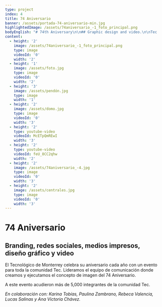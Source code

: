 ```yaml
---
type: project
index: 4
title: 74 Aniversario
banner: /assets/portada-74-aniversario-min.jpg
highlightedImage: /assets/74aniversario_-1_foto_principal.png
bodyEnglish: "# 74th Aniversary\n\n## Graphic design and video.\n\nTec de Monterrey celebrates its anniversary every year with a magnificent event for all of Tec’s community. We had the opportunity to lead the Communications team of the event, in which we created the visual brand identity for the 2017 Anniversary. There were a total of 5,000 attendants of the Tec community at the event.\r\n\nIn collaboration with: Karina Tobías, Paulina Zambrano, Rebeca Valencia, Lucas Salinas, and Ana Victoria Chávez."
content:
  - height: '2'
    image: /assets/74aniversario_-1_foto_principal.png
    type: image
    videoId: '0'
    width: '2'
  - height: '1'
    image: /assets/foto.jpg
    type: image
    videoId: '0'
    width: '2'
  - height: '3'
    image: /assets/pendón.jpg
    type: image
    width: '1'
  - height: '2'
    image: /assets/domo.jpg
    type: image
    videoId: '0'
    width: '3'
  - height: '2'
    type: youtube-video
    videoId: McETpQmREwI
    width: '3'
  - height: '2'
    type: youtube-video
    videoId: feU_8CC2qhw
    width: '2'
  - height: '2'
    image: /assets/74aniversario_-4.jpg
    type: image
    videoId: '0'
    width: '3'
  - height: '2'
    image: /assets/centrales.jpg
    type: image
    videoId: '0'
    width: '3'
---
```

# 74 Aniversario

## Branding, redes sociales, medios impresos, diseño gráfico y video

El Tecnológico de Monterrey celebra su aniversario cada año con un evento para toda la comunidad Tec. Lideramos el equipo de comunicación donde creamos y ejecutamos el concepto de imagen del 74 Aniversario.

A este evento acudieron más de 5,000 integrantes de la comunidad Tec.

_En colaboración con: Karina Tobías, Paulina Zambrano, Rebeca Valencia, Lucas Salinas y Ana Victoria Chávez._
